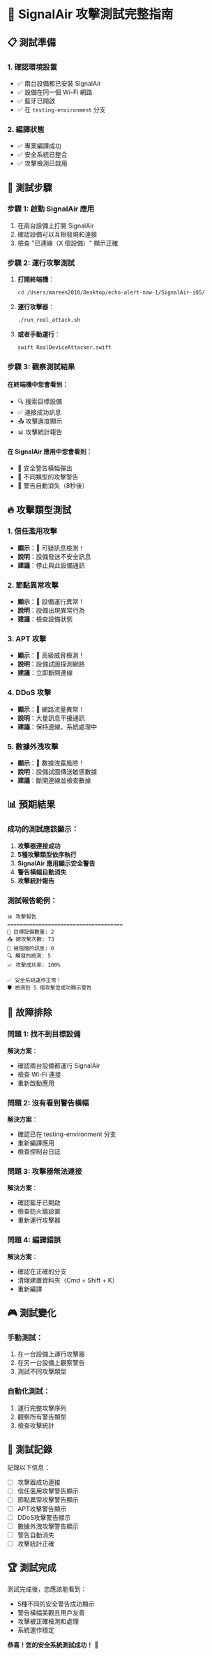 # 🚀 SignalAir 攻擊測試完整指南

## 📋 測試準備

### 1. 確認環境設置
- ✅ 兩台設備都已安裝 SignalAir
- ✅ 設備在同一個 Wi-Fi 網路
- ✅ 藍牙已開啟
- ✅ 在 `testing-environment` 分支

### 2. 編譯狀態
- ✅ 專案編譯成功
- ✅ 安全系統已整合
- ✅ 攻擊檢測已啟用

## 🎯 測試步驟

### 步驟 1: 啟動 SignalAir 應用
1. 在兩台設備上打開 SignalAir
2. 確認設備可以互相發現和連接
3. 檢查 "已連線（X 個設備）" 顯示正確

### 步驟 2: 運行攻擊測試
1. **打開終端機**：
   ```bash
   cd /Users/mareen2018/Desktop/echo-alert-now-1/SignalAir-iOS/
   ```

2. **運行攻擊器**：
   ```bash
   ./run_real_attack.sh
   ```

3. **或者手動運行**：
   ```bash
   swift RealDeviceAttacker.swift
   ```

### 步驟 3: 觀察測試結果

#### 在終端機中您會看到：
- 🔍 搜索目標設備
- ✅ 連接成功訊息
- 📤 攻擊進度顯示
- 📊 攻擊統計報告

#### 在 SignalAir 應用中您會看到：
- 🚨 安全警告橫幅彈出
- 📱 不同類型的攻擊警告
- 🔄 警告自動消失（8秒後）

## 🔥 攻擊類型測試

### 1. 信任濫用攻擊
- **顯示**：🚨 可疑訊息檢測！
- **說明**：設備發送不安全訊息
- **建議**：停止與此設備通訊

### 2. 節點異常攻擊
- **顯示**：🚨 設備運行異常！
- **說明**：設備出現異常行為
- **建議**：檢查設備狀態

### 3. APT 攻擊
- **顯示**：🚨 高級威脅檢測！
- **說明**：設備試圖探測網路
- **建議**：立即斷開連線

### 4. DDoS 攻擊
- **顯示**：🚨 網路流量異常！
- **說明**：大量訊息干擾通訊
- **建議**：保持連線，系統處理中

### 5. 數據外洩攻擊
- **顯示**：🚨 數據洩露風險！
- **說明**：設備試圖傳送敏感數據
- **建議**：斷開連線並檢查數據

## 📊 預期結果

### 成功的測試應該顯示：
1. **攻擊器連接成功**
2. **5種攻擊類型依序執行**
3. **SignalAir 應用顯示安全警告**
4. **警告橫幅自動消失**
5. **攻擊統計報告**

### 測試報告範例：
```
📊 攻擊報告
=====================================
🎯 目標設備數量: 2
📤 總攻擊次數: 73
🚫 被阻擋的訊息: 0
🔍 觸發的檢測: 5
📈 攻擊成功率: 100%

✅ 安全系統運作正常！
🛡️ 檢測到 5 個攻擊並成功顯示警告
```

## 🔧 故障排除

### 問題 1: 找不到目標設備
**解決方案**：
- 確認兩台設備都運行 SignalAir
- 檢查 Wi-Fi 連接
- 重新啟動應用

### 問題 2: 沒有看到警告橫幅
**解決方案**：
- 確認已在 testing-environment 分支
- 重新編譯應用
- 檢查控制台日誌

### 問題 3: 攻擊器無法連接
**解決方案**：
- 確認藍牙已開啟
- 檢查防火牆設置
- 重新運行攻擊器

### 問題 4: 編譯錯誤
**解決方案**：
- 確認在正確的分支
- 清理建置資料夾（Cmd + Shift + K）
- 重新編譯

## 🎮 測試變化

### 手動測試：
1. 在一台設備上運行攻擊器
2. 在另一台設備上觀察警告
3. 測試不同攻擊類型

### 自動化測試：
1. 運行完整攻擊序列
2. 觀察所有警告類型
3. 檢查攻擊統計

## 📝 測試記錄

記錄以下信息：
- [ ] 攻擊器成功連接
- [ ] 信任濫用攻擊警告顯示
- [ ] 節點異常攻擊警告顯示
- [ ] APT攻擊警告顯示
- [ ] DDoS攻擊警告顯示
- [ ] 數據外洩攻擊警告顯示
- [ ] 警告自動消失
- [ ] 攻擊統計正確

## 🏆 測試完成

測試完成後，您應該能看到：
- 5種不同的安全警告成功顯示
- 警告橫幅美觀且用戶友善
- 攻擊被正確檢測和處理
- 系統運作穩定

**恭喜！您的安全系統測試成功！** 🎉